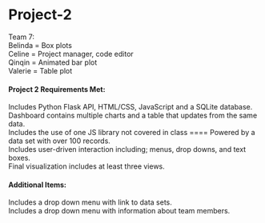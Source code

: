 # Project-2
Team 7:   
Belinda = Box plots  
Celine = Project manager, code editor   
Qinqin = Animated bar plot  
Valerie = Table plot  

#### Project 2 Requirements Met:  
Includes Python Flask API, HTML/CSS, JavaScript and a SQLite database.  
Dashboard contains multiple charts and a table that updates from the same data.  
Includes the use of one JS library not covered in class ====
Powered by a data set with over 100 records.  
Includes user-driven interaction including; menus, drop downs, and text boxes.  
Final visualization includes at least three views.  

#### Additional Items: 
Includes a drop down menu with link to data sets.  
Includes a drop down menu with information about team members.  
